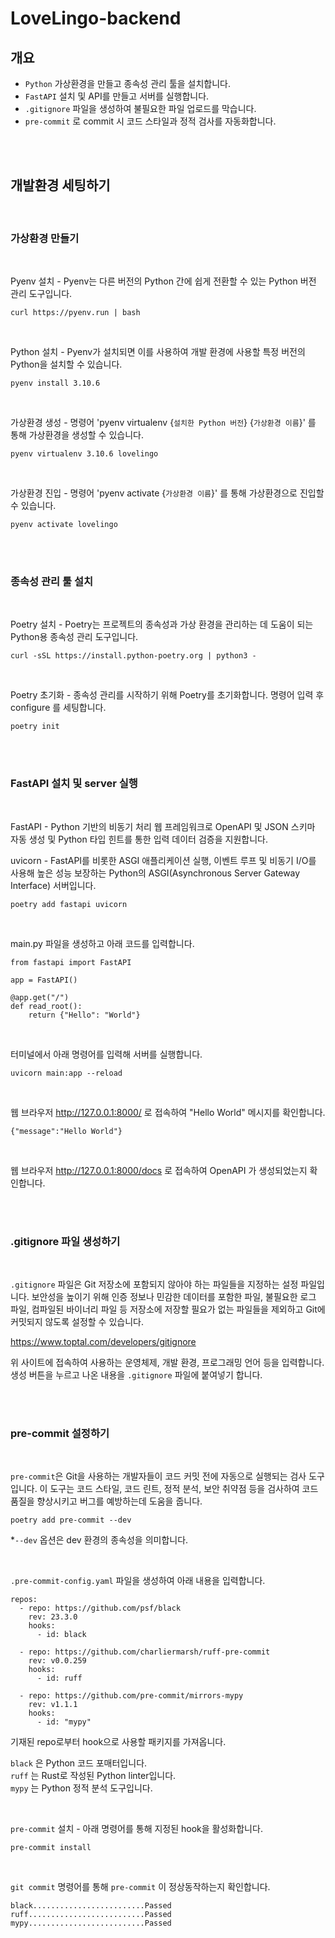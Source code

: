 # LoveLingo-backend

## 개요

- `Python` 가상환경을 만들고 종속성 관리 툴을 설치합니다.  
- `FastAPI` 설치 및 API를 만들고 서버를 실행합니다.  
- `.gitignore` 파일을 생성하여 불필요한 파일 업로드를 막습니다.  
- `pre-commit` 로 commit 시 코드 스타일과 정적 검사를 자동화합니다.

<br><br>

## 개발환경 세팅하기

<br>

### 가상환경 만들기

<br>

Pyenv 설치 - Pyenv는 다른 버전의 Python 간에 쉽게 전환할 수 있는 Python 버전 관리 도구입니다.
```
curl https://pyenv.run | bash
```

<br>

Python 설치 - Pyenv가 설치되면 이를 사용하여 개발 환경에 사용할 특정 버전의 Python을 설치할 수 있습니다.
```
pyenv install 3.10.6
```

<br>

가상환경 생성 - 명령어 'pyenv virtualenv {`설치한 Python 버전`} {`가상환경 이름`}' 를 통해 가상환경을 생성할 수 있습니다.
```
pyenv virtualenv 3.10.6 lovelingo
```

<br>

가상환경 진입 - 명령어 'pyenv activate {`가상환경 이름`}' 를 통해 가상환경으로 진입할 수 있습니다.
```
pyenv activate lovelingo
```


<br><br>

### 종속성 관리 툴 설치

<br>

Poetry 설치 - Poetry는 프로젝트의 종속성과 가상 환경을 관리하는 데 도움이 되는 Python용 종속성 관리 도구입니다. 
```
curl -sSL https://install.python-poetry.org | python3 -
```

<br>

Poetry 초기화 - 종속성 관리를 시작하기 위해 Poetry를 초기화합니다. 명령어 입력 후 configure 를 세팅합니다.
```
poetry init
```


<br><br>

### FastAPI 설치 및 server 실행

<br>

FastAPI - Python 기반의 비동기 처리 웹 프레임워크로 OpenAPI 및 JSON 스키마 자동 생성 및 Python 타입 힌트를 통한 입력 데이터 검증을 지원합니다.

uvicorn - FastAPI를 비롯한 ASGI 애플리케이션 실행, 이벤트 루프 및 비동기 I/O를 사용해 높은 성능 보장하는 Python의 ASGI(Asynchronous Server Gateway Interface) 서버입니다.

```
poetry add fastapi uvicorn
```

<br>

main.py 파일을 생성하고 아래 코드를 입력합니다.
```
from fastapi import FastAPI

app = FastAPI()

@app.get("/")
def read_root():
    return {"Hello": "World"}
```

<br>

터미널에서 아래 명령어를 입력해 서버를 실행합니다.
```
uvicorn main:app --reload
```

<br>

웹 브라우저 http://127.0.0.1:8000/ 로 접속하여 "Hello World" 메시지를 확인합니다.
```
{"message":"Hello World"}
```

<br>

웹 브라우저 http://127.0.0.1:8000/docs 로 접속하여 OpenAPI 가 생성되었는지 확인합니다.

<br><br>

### .gitignore 파일 생성하기

<br>


`.gitignore` 파일은 Git 저장소에 포함되지 않아야 하는 파일들을 지정하는 설정 파일입니다. 보안성을 높이기 위해 인증 정보나 민감한 데이터를 포함한 파일, 불필요한 로그 파일, 컴파일된 바이너리 파일 등 저장소에 저장할 필요가 없는 파일들을 제외하고 Git에 커밋되지 않도록 설정할 수 있습니다.

https://www.toptal.com/developers/gitignore

위 사이트에 접속하여 사용하는 운영체제, 개발 환경, 프로그래밍 언어 등을 입력합니다. 생성 버튼을 누르고 나온 내용을 `.gitignore` 파일에 붙여넣기 합니다.


<br><br>

### pre-commit 설정하기

<br>


`pre-commit`은 Git을 사용하는 개발자들이 코드 커밋 전에 자동으로 실행되는 검사 도구입니다. 이 도구는 코드 스타일, 코드 린트, 정적 분석, 보안 취약점 등을 검사하여 코드 품질을 향상시키고 버그를 예방하는데 도움을 줍니다.
```
poetry add pre-commit --dev
```
*`--dev` 옵션은 dev 환경의 종속성을 의미합니다.

<br>

`.pre-commit-config.yaml` 파일을 생성하여 아래 내용을 입력합니다.
```
repos:
  - repo: https://github.com/psf/black
    rev: 23.3.0
    hooks:
      - id: black

  - repo: https://github.com/charliermarsh/ruff-pre-commit
    rev: v0.0.259
    hooks:
      - id: ruff
      
  - repo: https://github.com/pre-commit/mirrors-mypy
    rev: v1.1.1
    hooks:
      - id: "mypy"
```
기재된 repo로부터 hook으로 사용할 패키지를 가져옵니다.

`black` 은 Python 코드 포매터입니다.  
`ruff` 는  Rust로 작성된 Python linter입니다.  
`mypy` 는 Python 정적 분석 도구입니다.

<br>

`pre-commit` 설치 - 아래 명령어를 통해 지정된 hook을 활성화합니다.

```
pre-commit install
```

<br>

`git commit` 명령어를 통해 `pre-commit` 이 정상동작하는지 확인합니다.
```
black.........................Passed
ruff..........................Passed
mypy..........................Passed
```